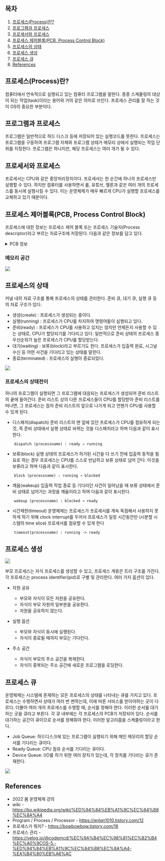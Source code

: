 ## 목차

1. [프로세스(Process)란?](#프로세스process란)
2. [프로그램과 프로세스](#프로그램과-프로세스)
3. [프로세서와 프로세스](#프로세서와-프로세스)
4. [프로세스 제어블록(PCB, Process Control Block)](#프로세스-제어블록pcb-process-control-block)
5. [프로세스의 상태](#프로세스의-상태)
6. [프로세스 생성](#프로세스-생성)
7. [프로세스 큐](#프로세스-큐)
8. [References](#references)

## 프로세스(Process)란?
컴퓨터에서 연속적으로 실행되고 있는 컴퓨터 프로그램을 말한다. 종종 스케쥴링의 대상이 되는 작업(task)이라는 용어와 거의 같은 의미로 쓰인다. 프로세스 관리를 잘 하는 것이 OS의 중요한 부분이다.

## 프로그램과 프로세스
프로그램은 일반적으로 하드 디스크 등에 저장되어 있는 실행코드를 뜻한다. 프로세스는 프로그램을 구동하여 프로그램 자체와 프로그램 상태가 메모리 상에서 실행되는 작업 단위를 지칭한다. 프로그램은 하나지만, 해당 프로세스는 여러 개가 될 수 있다.

## 프로세서와 프로세스
프로세서는 CPU와 같은 중앙처리장치이다. 프로세서는 한 순간에 하나의 프로세스만 실행할 수 있다. 하지만 컴퓨터를 사용하면서 롤, 유튜브, 멜론과 같은 여러 개의 프로세스를 동시에 실행시킬 수 있다. 이는 운영체제가 매우 빠르게 CPU가 실행할 프로세스를 교체하고 있기 때문이다.

## 프로세스 제어블록(PCB, Process Control Block)
프로세스에 대한 정보는 프로세스 제어 블록 또는 프로세스 기술자(Process descriptor)라고 부르는 자료구조에 저장된다. 다음과 같은 정보를 담고 있다.
<details><summary> PCB 정보 </summary>

* PID : Process identification, 운영체제가 각 프로세스를 식별하기 위해 부여한 프로세스 식별번호이다.
* 프로세스 상태 : 프로세스의 상태를 저장한다. 실행, 대기 등의 상태가 있다.
* 프로그램 카운터 : Program Counter, IP. 프로세서가 다음으로 실행할 명령어를 가리키는 값이다. 즉, 다음에 실행할 기계어 코드의 메모리 주소를 가리킨다. 
* 스케줄링 우선순위 : 여러 개의 프로세스가 CPU에서 실행되는 순서를 결정하는 것을 스케줄링이라고 한다. 여기서 우선순위가 높으면 먼저 실행될 수 있다.
* 권한 : 프로세스가 접근할 수 있는 자원을 결정하는 정보이다.
* 부모와 자식 프로세스 : 최초로 생성되는 init 프로세스를 제외하고 모든 프로세스는 부모 프로세스를 복제해서 생성된다. 트리 관계를 형성한다.
* 프로그램 포인터 : 프로그램에 대한 정보를 담은 공간에 대한 포인터이다. 
* 자원 포인터
* 실행문맥 : 마지막으로 실행한 프로세서의 레지스터 내용을 담고 있다. 연속적으로 실행된 것처럼 하기 위해 이 레지스터 정보를 가진다.

</details>

### 메모리 공간
![](../../image/process/memory.png)

## 프로세스의 상태
커널 내의 자료 구조를 통해 프로세스의 상태를 관리한다. 준비 큐, 대기 큐, 실행 큐 등의 자료 구조가 있다.
* 생성(create) : 프로세스가 생성되는 중이다.
* 실행(running) : 프로세스가 CPU를 차지하여 명령어들이 실행되고 있다.
* 준비(ready) : 프로세스가 CPU를 사용하고 있지는 않지만 언제든지 사용할 수 있는 상태로, CPU가 할당되기를 기다리고 있다. 일반적으로 준비 상태의 프로세스 중 우선순위가 높은 프로세스가 CPU를 할당받는다.
* 대기(waiting) : 보류(block)라고 부르기도 한다. 프로세스가 입출력 완료, 시그널 수신 등 어떤 사건을 기다리고 있는 상태를 말한다.
* 종료(terminated) : 프로세스의 실행이 종료되었다.

![](../../image/process/process%20state%20transitions.png)


### 프로세스의 상태전이
하나의 프로그램이 실행되면 그 프로그램에 대응되는 프로세스가 생성되어 준비 리스트의 끝에 들어간다. 준비 리스트 상의 다른 프로세스들이 CPU를 할당받아 준비 리스트를 떠나면, 그 프로세스는 점차 준비 리스트의 앞으로 나가게 되고 언젠가 CPU를 사용할 수 있게 된다.

* 디스패치(dispatch)
준비 리스트의 맨 앞에 있던 프로세스가 CPU를 점유하게 되는 것, 즉 준비 상태에서 실행 상태로 바뀌는 것을 디스패치라고 하며 다음과 같이 표시한다.
```
    dispatch (processname) : ready → running
```
* 보류(block)
실행 상태의 프로세스가 허가된 시간을 다 쓰기 전에 입출력 동작을 필요로 하는 경우 프로세스는 CPU를 스스로 반납하고 보류 상태로 넘어 간다. 이것을 보류라고 하며 다음과 같이 표시한다.
```
    block (processname) : running → blocked
```
* 깨움(wakeup)
입출력 작업 종료 등 기다리던 사건이 일어났을 때 보류 상태에서 준비 상태로 넘어가는 과정을 깨움이라고 하며 다음과 같이 표시한다.
```
    wakeup (processname) : blocked → ready
```
* 시간제한(timeout)
운영체제는 프로세스가 프로세서를 계속 독점해서 사용하지 못하게 하기 위해 clock interrupt를 두어서 프로세스가 일정 시간동안만 (시분할 시스템의 time slice) 프로세서를 점유할 수 있게 한다
```
    timeout(processname) : running -> ready
```

## 프로세스 생성
![](../../image/process/process%20hierarchy.jpg)

부모 프로세스는 자식 프로세스를 생성할 수 있고, 프로세스 계층은 트리 구조를 가진다. 각 프로세스는 process identifier(pid)로 구별 및 관리한다. 여러 가지 옵션이 있다.
* 자원 공유
    * 부모와 자식이 모든 자원을 공유한다.
    * 자식이 부모 자원의 일부분을 공유한다.
    * 자원을 공유하지 않는다.

* 실행 옵션
    * 부모와 자식이 동시에 실행된다.
    * 자식이 종료될 때까지 부모는 기다린다.

* 주소 공간
    * 자식이 부모의 주소 공간을 복제한다.
    * 자식이 중복되는 주소 공간에 새로운 프로그램을 로딩한다.

## 프로세스 큐
운영체제는 시스템에 존재하는 모든 프로세스의 상태를 나타내는 큐를 가지고 있다. 프로세스는 수행하면서 상태가 여러 번 변하는데, 이에 따른 서비스를 받아야하는 곳이 다르다. 더불어 여러 개의 프로세스를 수행할 때, 순서를 정해야 한다. 이러한 순서를 대기하는 곳을 큐라고 부른다. 각 큐 내부에는 각 프로세스의 PCB가 저장되어 있다. 순서를 대기하는 공간이 큐이므로 순서를 정해줘야 한다. 이러한 알고리즘을 스케줄링이라고 한다.

* Job Queue: 하드디스크에 있는 프로그램이 실행되기 위해 메인 메모리의 할당 순서를 기다리는 큐이다.
* Ready Queue: CPU 점유 순서를 기다리는 큐이다.
* Device Queue: I/O를 하기 위한 여러 장치가 있는데, 각 장치를 기다리는 큐가 존재한다.

![](../../image/process/process%20scheduling.png)

## References
* 2022 봄 운영체제 강의
* wiki - https://ko.wikipedia.org/wiki/%ED%94%84%EB%A1%9C%EC%84%B8%EC%8A%A4
* Program / Process / Processor - https://enlqn1010.tistory.com/12
* 프로세스가 뭐지? - https://bowbowbow.tistory.com/16
* 프로세스 관리 - https://velog.io/@codemcd/%EC%9A%B4%EC%98%81%EC%B2%B4%EC%A0%9COS-5.-%ED%94%84%EB%A1%9C%EC%84%B8%EC%8A%A4-%EA%B4%80%EB%A6%AC
